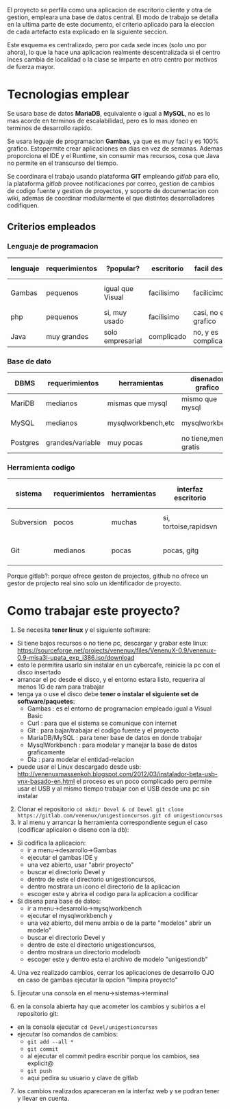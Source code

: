 El proyecto se perfila como una aplicacion de escritorio cliente y otra de gestion, empleara una 
base de datos central. El modo de trabajo se detalla en la ultima parte de este documento, el criterio 
aplicado para la eleccion de cada artefacto esta explicado en la siguiente seccion.

Este esquema es centralizado, pero por cada sede inces (solo uno por ahora), lo que la hace una 
aplicacion realmente descentralizada si el centro Inces cambia de localidad o la clase se imparte 
en otro centro por motivos de fuerza mayor.

Tecnologias emplear
===================

Se usara base de datos **MariaDB**, equivalente o igual a **MySQL**, no es lo mas acorde en terminos de 
escalabilidad, pero es lo mas idoneo en terminos de desarrollo rapido.

Se usara leguaje de programacion **Gambas**, ya que es muy facil y es 100% grafico. Estopermite crear 
aplicaciones en dias en vez de semanas. Ademas proporciona el IDE y el Runtime, sin consumir mas 
recursos, cosa que Java no permite en el transcurso del tiempo.

Se coordinara el trabajo usando plataforma **GIT** empleando *gitlab* para ello, la plataforma *gitlab* 
provee notificaciones por correo, gestion de cambios de codigo fuente y gestion de proyectos, y soporte 
de documentacion con wiki, ademas de coordinar modularmente el que distintos desarrolladores codifiquen.

Criterios empleados
-------------------

### Lenguaje de programacion

| lenguaje | requerimientos | ?popular?        | escritorio | facil desarrollo? | ?cambia mucho?    | requiere experiencia |
| -------- | -------------- | ---------------- | ---------- | ----------------  |------------------ | -------------------- |
| Gambas   | pequenos       | igual que Visual | facilisimo | facilicimo/grafico | mantiene estandar | ninguna, igual que VB |
| php      | pequenos       | si, muy usado    | facilisimo | casi, no es grafico | si, entre versiones | si |
| Java     | muy grandes    | solo empresarial | complicado | no, y es complicado | si, mucho       | si, muchisima |

### Base de dato

| DBMS     | requerimientos | herramientas     | disenador grafico | facil configurar | ?cambia mucho?    | requiere experiencia |
| -------- | -------------- | ---------------- | ----------------- | ---------------- |------------------ | -------------------- |
| MariDB   | medianos       | mismas que mysql | mismo que mysql   | si, muy facil    | mantiene estandar | poca |
| MySQL    | medianos       | mysqlworkbench,etc| mysqlworkbech    | si, muy facil    | si, entre versiones | poca |
| Postgres | grandes/variable | muy pocas     | no tiene,menos gratis | necesita afinarse | mantiene estandar | mucha |

### Herramienta codigo

| sistema  | requerimientos | herramientas     | interfaz escritorio   | interfaz web     | servicio en internet    |
| -------- | -------------- | ---------------- | --------------------- | ---------------- |------------------------ |
| Subversion | pocos        | muchas           | si, tortoise,rapidsvn | svnview,usvn     | ninguno, todos usan git |
| Git      | medianos       | pocas            | pocas, gitg           | no, pero hay gitlab | si, gitlab, github   |

Porque gitlab?: porque ofrece geston de projectos, github no ofrece un gestor de projecto real sino solo un identificador de proyecto.


Como trabajar este proyecto?
============================

1. Se necesita **tener linux** y el siguiente software:
  + Si tiene bajos recursos o no tiene pc, descargar y grabar este linux: 
     https://sourceforge.net/projects/venenux/files/VenenuX-0.9/venenux-0.9-misa3l-upata_exp_i386.iso/download
  + esto le permitira usarlo sin instalar en un cybercafe, reinicie la pc con el disco insertado
  + arrancar el pc desde el disco, y el entorno estara listo, requerira al menos 1G de ram para trabajar
  + tenga ya o use el disco debe **tener o instalar el siguiente set de software/paquetes**:
     * Gambas : es el entorno de programacion empleado igual a Visual Basic
     * Curl : para que el sistema se comunique con internet
     * Git  : para bajar/trabajar el codigo fuente y el proyecto
     * MariaDB/MySQL : para tener base de datos en donde trabajar
     * MysqlWorkbench : para modelar y manejar la base de datos graficamente
     * Dia  : para modelar el entidad-relacion
  + puede usar el Linux descargado desde usb: http://venenuxmassenkoh.blogspot.com/2012/03/instalador-beta-usb-vnx-basado-en.html 
     el proceso es un poco complicado pero permite usar el USB y al mismo tiempo trabajar con el USB desde una pc sin instalar
2. Clonar el repositorio
`
cd
mkdir Devel & cd Devel
git clone https://gitlab.com/venenux/unigestioncursos.git
cd unigestioncursos
`
3. Ir al menu y arrancar la herramienta correspondiente segun el caso (codificar aplicaion o diseno con la db):
  + Si codifica la aplicacion:
    * ir a menu->desarrollo->Gambas 
    * ejecutar el gambas IDE y 
    * una vez abierto, usar "abrir proyecto"
    * buscar el directorio Devel y 
    * dentro de este el directorio unigestioncursos, 
    * dentro mostrara un icono el directorio de la aplicacion
    * escoger este y abrira el codigo para la aplicacion a codificar
  + Si disena para base de datos:
    * ir a menu->desarrollo->mysqlworkbench 
    * ejecutar el mysqlworkbench y 
    * una vez abierto, del menu arrbia o de la parte "modelos" abrir un modelo"
    * buscar el directorio Devel y 
    * dentro de este el directorio unigestioncursos, 
    * dentro mostrara un directorio modelodb 
    * escoger este y dentro esta el archivo de modelo "unigestiondb"

4. Una vez realizado cambios, cerrar los aplicaciones de desarrollo OJO en caso de gambas ejecutar la opcion "limpira proyecto"

5. Ejecutar una consola en el menu->sistemas->terminal 

6. en la consola abierta hay que acometer los cambios y subirlos a el repositorio git:
  + en la consola ejecutar `cd Devel/unigestioncursos`
  + ejecutar lso comandos de cambios:
    * `git add --all *`
    * `git commit`
    * al ejecutar el commit pedira escribir porque los cambios, sea explicit@
    * `git push`
    * aqui pedira su usuario y clave de gitlab

7. los cambios realizados apareceran en la interfaz web y se podran tener y llevar en cuenta.
